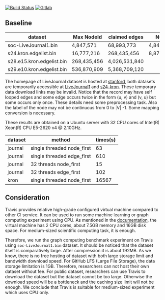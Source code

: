 [![Build Status](https://api.travis-ci.com/zhaofeng-shu33/triangle_counting_benchmark.svg?branch=master)](https://travis-ci.com/zhaofeng-shu33/triangle_counting_benchmark/)
[![Gitlab](https://gitlab.com/zhaofeng-shu33/triangle_counting_self-hosted_runner/badges/master/pipeline.svg)](https://gitlab.com/zhaofeng-shu33/triangle_counting_self-hosted_runner)

## Baseline

| dataset                   | Max NodeId  | claimed edges | N(V)      | N(E)          | N(T)           |
| ------------------------- | ----------- | ------------- | --------- |-------------- | -------------- |
| soc-LiveJournal1.bin      | 4,847,571   | 68,993,773    | 4,847,571 | 42,851,237    | 285,730,264    |
| s24.kron.edgelist.bin     | 16,777,216  | 268,435,456   | 8,871,830 | 260,379,850   | 10,286,638,314 |
| s28.e15.kron.edgelist.bin | 268,435,456 | 4,026,531,840 |           | 3,973,862,397 |                |
| s29.e10.kron.edgelist.bin | 536,870,909 | 5,368,709,120 |           | 5,333,466,522 |                |

The homepage of LiveJournal dataset is hosted at [stanford](https://snap.stanford.edu/data/soc-LiveJournal1.html), both datasets are temporarily accessible at [LiveJournal1](http://datafountain.int-yt.com/BDCI2019/FeiMa/soc-LiveJournal1.bin) and [s24-kron](http://datafountain.int-yt.com/BDCI2019/FeiMa/s24.kron.edgelist.bin). These temporary data download links may be invalid. Notice that the record may have self looped edges and some edge occurs twice in the form (u, v) and (v, u) but some occurs only once. These details need some preprocessing task. Also the label of the node may not be continuous from 0 to |V| -1. Some mapping conversion is necessary.

These results are obtained on a Ubuntu server with 32 CPU cores of Intel(R) Xeon(R) CPU E5-2620 v4 @ 2.10GHz.

| dataset | method                     | times(s) |
| ------- | -------------------------- | -------- |
| journal | single threaded node_first | 63       |
| journal | single threaded edge_first | 610      |
| journal | 32 threads node_first      | 15       |
| journal | 32 threads edge_first      | 102      |
| kron    | single threaded node_first | 16567    |

## Consideration

Travis provides relative high-grade configured virtual machine compared to other CI service. It can be used to run some machine learning or graph computing experiment using CPU. As mentioned in the [documentation](https://docs.travis-ci.com/user/reference/overview/#virtualisation-environment-vs-operating-system), the virtual machine has 2 CPU cores, about 7.5GB memory and 16GB disk space. For medium-sized scientific computing task, it is enough.  

Therefore, we run the graph computing benchmark experiment on Travis using `soc-LiveJournal1.bin` dataset. It should be noticed that the dataset itself is comparatively large. After compression it is about 192MB. As we know, there is no free hosting of dataset with both large storage limit and bandwidth download speed. For GitHub LFS (Large File Storage), the data storage limitation is 1GB.  Therefore, researchers can not host their own dataset without fee. For public dataset, researchers can use Travis to download the dataset but the dataset cannot be too large. Otherwise the download speed will be a bottleneck and the caching size limit will not be enough. We conclude that Travis is suitable for medium-sized experiment which uses CPU only. 
